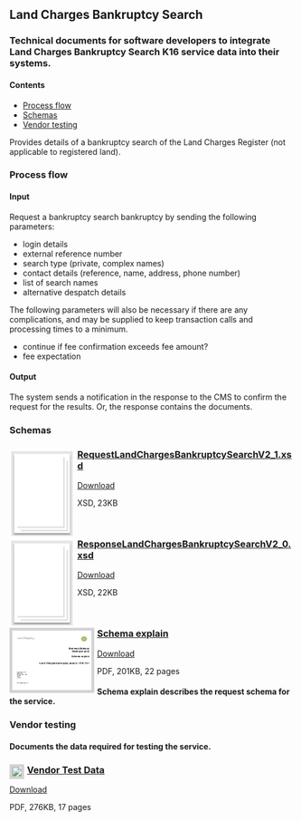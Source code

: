 ## Land Charges Bankruptcy  Search

### Technical documents for software developers to integrate Land Charges Bankruptcy Search K16 service data into their systems.

#### Contents
- [Process flow](#process-flow)
- [Schemas](#schemas)
- [Vendor testing](#vendor-testing)

Provides details of a bankruptcy search of the Land Charges Register (not applicable to registered land).

### Process flow

#### Input
Request a bankruptcy search bankruptcy by sending the following parameters:

- login details
- external reference number
- search type (private, complex names)
- contact details (reference, name, address, phone number)
- list of search names
- alternative despatch details

The following parameters will also be necessary if there are any complications, and may be supplied to keep transaction calls and processing times to a minimum.

- continue if fee confirmation exceeds fee amount?
- fee expectation

#### Output

The system sends a notification in the response to the CMS to confirm the request for the results. Or, the response contains the documents.

### Schemas

<h3><a href="../../schemas/RequestLandChargesBankruptcySearchV2_1.xsd">
<img style="float: left; margin: 0px 5px 0px 0px" src="../../images/thumbnail/file.png"></a> 
<a href="../../schemas/RequestLandChargesBankruptcySearchV2_1.xsd">RequestLandChargesBankruptcySearchV2_1.xsd</a></h3>
<a download=".xsd" href="../../schemas/RequestLandChargesBankruptcySearchV2_1.xsd">Download</a>

XSD, 23KB

<br/>
<h3><a href="../../schemas/ResponseLandChargesBankruptcySearchV2_0.xsd">
<img style="float: left; margin: 0px 5px 0px 0px" src="../../images/thumbnail/file.png"></a> 
<a href="../../schemas/ResponseTitleKnownOfficialCopyV2_0.xsd">ResponseLandChargesBankruptcySearchV2_0.xsd</a></h3>
<a download="ResponseLandChargesBankruptcySearchV2_0.xsd" href="../../schemas/ResponseLandChargesBankruptcySearchV2_0.xsd">Download</a>

XSD, 22KB

<br/>

<h3><a href="../../pdfs/services/LandChargesBankruptcy_2.1_SchemaExplain.pdf">
<img style="float: left; margin: 0px 5px 0px 0px;  border:5px solid LightGrey;" src="../../images/thumbnail/LCBankruptcy_2.1_SchemaExplain.pdf.png"></a>
<a href="../../pdfs/services/LandChargesBankruptcy_2.1_SchemaExplain.pdf">Schema explain</a></h3>
<a download="LandChargesBankruptcy_2.1_SchemaExplain.pdf" href="../../pdfs/services/LandChargesBankruptcy_2.1_SchemaExplain.pdf">Download</a>

PDF, 201KB, 22 pages

#### Schema explain describes the request schema for the service.

### Vendor testing

#### Documents the data required for testing the service.

<h3><a href="../../pdfs/services/LandChargesBankruptcy_v2.1_VendorTest_v1.0.pdf">
<img style="float: left; margin: 0px 5px 0px 0px;  border:5px solid LightGrey;" src="../../images/thumbnail/LCBankruptcyv2_0VendorTest.pdf.pngs"></a>
<a href="../../pdfs/services/LandChargesBankruptcy_v2.1_VendorTest_v1.0.pdf">Vendor Test Data</a></h3>
<a download="LandChargesBankruptcy_v2.1_VendorTest_v1.0.pdf" href="../../pdfs/services/LandChargesBankruptcy_v2.1_VendorTest_v1.0.pdf">Download</a>

PDF, 276KB, 17 pages